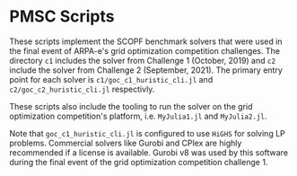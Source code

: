 # PMSC Scripts

These scripts implement the SCOPF benchmark solvers that were used in the final event of ARPA-e's grid optimization competition challenges. The directory `c1` includes the solver from Challenge 1 (October, 2019) and `c2` include the solver from Challenge 2 (September, 2021).  The primary entry point for each solver is `c1/goc_c1_huristic_cli.jl` and `c2/goc_c2_huristic_cli.jl` respectivly.

These scripts also include the tooling to run the solver on the grid optimization
competition's platform, i.e. `MyJulia1.jl` and `MyJulia2.jl`.

Note that `goc_c1_huristic_cli.jl` is configured to use `HiGHS` for
solving LP problems. Commercial solvers like Gurobi and CPlex are highly
recommended if a license is available. Gurobi v8 was used by this software
during the final event of the grid optimization competition challenge 1.
